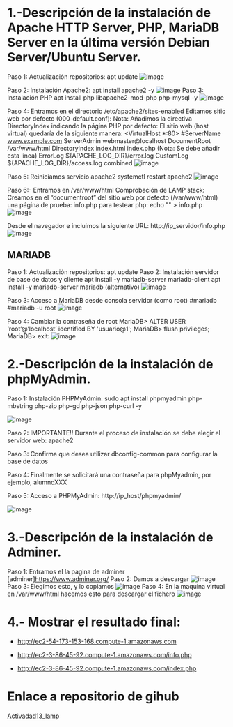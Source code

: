 # 1.-Descripción de la instalación de Apache HTTP Server, PHP, MariaDB Server en la última versión Debian Server/Ubuntu Server.
Paso 1: Actualización repositorios:
apt update
![image](https://github.com/vNoxpe/-actividad13_lamp/assets/144890599/fdbecf3e-1e99-4b9a-ba7a-b126a80a9512)

Paso 2: Instalación Apache2:
apt install apache2 -y
![image](https://github.com/vNoxpe/-actividad13_lamp/assets/144890599/01f59611-cdcf-4faf-87cc-7c651744d710)
Paso 3: Instalación PHP
apt install php libapache2-mod-php php-mysql -y
![image](https://github.com/vNoxpe/-actividad13_lamp/assets/144890599/32a5f418-7ca9-4137-a70c-e75fa0a9e37d)


Paso 4: Entramos en el directorio /etc/apache2/sites-enabled
Editamos sitio web por defecto (000-default.conf):
Nota: Añadimos la directiva DirectoryIndex indicando la página
PHP por defecto:
El sitio web (host virtual) quedaría de la siguiente manera:
<VirtualHost *:80>
#ServerName www.example.com
ServerAdmin webmaster@localhost
DocumentRoot /var/www/html
DirectoryIndex index.html index.php (Nota: Se debe añadir
esta línea)
ErrorLog ${APACHE_LOG_DIR}/error.log
CustomLog ${APACHE_LOG_DIR}/access.log combined
</VirtualHost>
![image](https://github.com/vNoxpe/-actividad13_lamp/assets/144890599/9dd5f67a-44ff-4251-8cc0-bb727f67dd27)

Paso 5: Reiniciamos servicio apache2
systemctl restart apache2
![image](https://github.com/vNoxpe/-actividad13_lamp/assets/144890599/df452aae-2650-4ede-83bc-0e7512cb28f5)

Paso 6:- Entramos en /var/www/html
Comprobación de LAMP stack:
Creamos en el “documentroot” del sitio web por defecto
(/var/www/html) una página de prueba: info.php para testear php:
echo "<?php phpinfo(); ?>" > info.php
![image](https://github.com/vNoxpe/-actividad13_lamp/assets/144890599/4978edcb-8189-4e0c-a881-689ad0cb2d85)

Desde el navegador e incluimos la siguiente URL:
http://ip_servidor/info.php
![image](https://github.com/vNoxpe/-actividad13_lamp/assets/144890599/31ebbc30-ab32-4d88-bb36-deae7d875a3d)
## MARIADB
Paso 1: Actualización repositorios:
apt update
Paso 2: Instalación servidor de base de datos y cliente
apt install -y mariadb-server mariadb-client
apt install -y mariadb-server mariadb (alternativo)
![image](https://github.com/vNoxpe/-actividad13_lamp/assets/144890599/e88b489d-fa5b-4a27-acb4-abdf3294b285)

Paso 3: Acceso a MariaDB desde consola servidor (como root)
#mariadb
#mariadb -u root
![image](https://github.com/vNoxpe/-actividad13_lamp/assets/144890599/874b6d49-4262-444b-99a4-6e427f06c88d)

Paso 4: Cambiar la contraseña de root
MariaDB> ALTER USER ‘root’@’localhost’ identified BY 'usuario@1';
MariaDB> flush privileges;
MariaDB> exit:
![image](https://github.com/vNoxpe/-actividad13_lamp/assets/144890599/118b00aa-66b1-4f04-99e0-fc68bf8d726e)


# 2.-Descripción de la instalación de phpMyAdmin.

Paso 1: Instalación PHPMyAdmin:
sudo apt install phpmyadmin php-mbstring php-zip php-gd php-json php-curl -y

![image](https://github.com/vNoxpe/actividad13_lamp/assets/144890599/060fd9d7-6c3f-4646-a489-599852703880)

Paso 2: IMPORTANTE!! Durante el proceso de instalación se debe elegir el servidor web: apache2

Paso 3: Confirma que desea utilizar dbconfig-common para configurar la base de datos

Paso 4: Finalmente se solicitará una contraseña para phpMyadmin, por ejemplo, alumnoXXX

Paso 5: Acceso a PHPMyAdmin: http://ip_host/phpmyadmin/

![image](https://github.com/vNoxpe/actividad13_lamp/assets/144890599/ee6b6413-3e5b-456a-a6ad-79d739d52919)

# 3.-Descripción de la instalación de Adminer.
Paso 1: Entramos el la pagina de adminer 
[adminer]https://www.adminer.org/
Paso 2: Damos a descargar
![image](https://github.com/vNoxpe/actividad13_lamp/assets/144890599/46e820d5-4a53-4637-a790-0706df11419b)
Paso 3: Elegimos esto, y lo copiamos
![image](https://github.com/vNoxpe/actividad13_lamp/assets/144890599/7394a9b1-a902-4f0a-ae98-2774d6ea5525)
Paso 4: En la maquina virtual en /var/www/html hacemos esto para descargar el fichero
![image](https://github.com/vNoxpe/actividad13_lamp/assets/144890599/b8655e75-361a-4b8c-bbbd-2fe11b301cc7)

# 4.- Mostrar el resultado final:

- http://ec2-54-173-153-168.compute-1.amazonaws.com

- http://ec2-3-86-45-92.compute-1.amazonaws.com/info.php

- http://ec2-3-86-45-92.compute-1.amazonaws.com/index.php

# Enlace a repositorio de gihub
[Activadad13_lamp](https://github.com/vNoxpe/actividad13_lamp)

